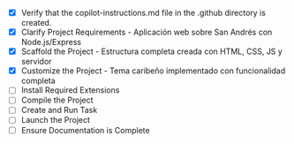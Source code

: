 - [x] Verify that the copilot-instructions.md file in the .github directory is created.
- [x] Clarify Project Requirements - Aplicación web sobre San Andrés con Node.js/Express
- [x] Scaffold the Project - Estructura completa creada con HTML, CSS, JS y servidor
- [x] Customize the Project - Tema caribeño implementado con funcionalidad completa
- [ ] Install Required Extensions
- [ ] Compile the Project
- [ ] Create and Run Task
- [ ] Launch the Project
- [ ] Ensure Documentation is Complete